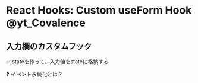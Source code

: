 # React Hooks: Custom useForm Hook @yt_Covalence

## 入力欄のカスタムフック

:white_check_mark: stateを作って、入力値をstateに格納する

:question: イベント永続化とは？